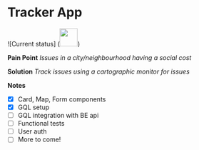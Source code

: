 # Tracker App

![Current status] (<img src="./current_status.gif" width="40" height="40" />)

**Pain Point**
*Issues in a city/neighbourhood having a social cost*

**Solution**
*Track issues using a cartographic monitor for issues*

**Notes**
- [x] Card, Map, Form components 
- [x] GQL setup
- [ ] GQL integration with BE api
- [ ] Functional tests
- [ ] User auth
- [ ] More to come!